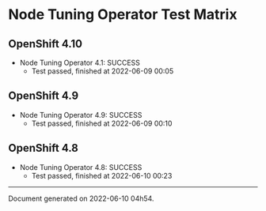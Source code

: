 
Node Tuning Operator Test Matrix
================================

OpenShift 4.10
--------------



* Node Tuning Operator 4.1: SUCCESS
  - Test passed, finished at 2022-06-09 00:05






OpenShift 4.9
-------------



* Node Tuning Operator 4.9: SUCCESS
  - Test passed, finished at 2022-06-09 00:10






OpenShift 4.8
-------------



* Node Tuning Operator 4.8: SUCCESS
  - Test passed, finished at 2022-06-10 00:23






---
Document generated on 2022-06-10 04h54.
